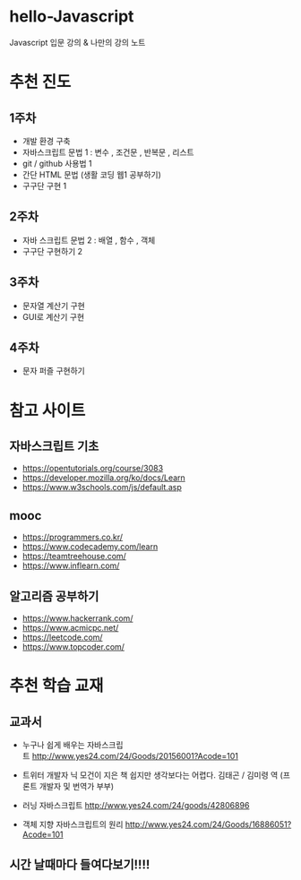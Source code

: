 # hello-Javascript
Javascript 입문 강의 & 나만의 강의 노트


# 추천 진도 

## 1주차 

- 개발 환경 구축 
- 자바스크립트 문법 1 : 변수 , 조건문 , 반복문 , 리스트 
- git / github 사용법 1
- 간단 HTML 문법 (생활 코딩 웹1 공부하기)
- 구구단 구현 1

## 2주차

- 자바 스크립트 문법 2 : 배열 , 함수 , 객체 
- 구구단 구현하기 2 

## 3주차

- 문자열 계산기 구현 
- GUI로 계산기 구현

## 4주차 
- 문자 퍼즐 구현하기 


# 참고 사이트

## 자바스크립트 기초
- https://opentutorials.org/course/3083
- https://developer.mozilla.org/ko/docs/Learn
- https://www.w3schools.com/js/default.asp

## mooc
- https://programmers.co.kr/
- https://www.codecademy.com/learn
- https://teamtreehouse.com/
- https://www.inflearn.com/

## 알고리즘 공부하기
- https://www.hackerrank.com/
- https://www.acmicpc.net/
- https://leetcode.com/
- https://www.topcoder.com/

# 추천 학습 교재

## 교과서
- 누구나 쉽게 배우는 자바스크립트 http://www.yes24.com/24/Goods/20156001?Acode=101

- 트위터 개발자 닉 모건이 지은 책 쉽지만 생각보다는 어렵다. 김태곤 / 김미령 역 (프론트 개발자 및 번역가 부부)
- 러닝 자바스크립트
http://www.yes24.com/24/goods/42806896
- 객체 지향 자바스크립트의 원리
http://www.yes24.com/24/Goods/16886051?Acode=101


## 시간 날때마다 들여다보기!!!!